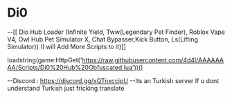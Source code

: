 # Di0

--[[ Dio Hub Loader (Infinite Yield, Tww(Legendary Pet Finder), Roblox Vape V4, Owl Hub
Pet Simulator X, Chat Bypasser,Kick Button, Ls(Lifting Simulator))
(I will Add More Scripts to it)]]

loadstring(game:HttpGet('https://raw.githubusercontent.com/4d4l/AAAAAAAA/Scripts/Di0%20Hub%20Obfuscated.lua'))()

--Discord : https://discord.gg/xQTnxccjpU --Its an Turkish server If u dont understand Turkish just fricking translate
